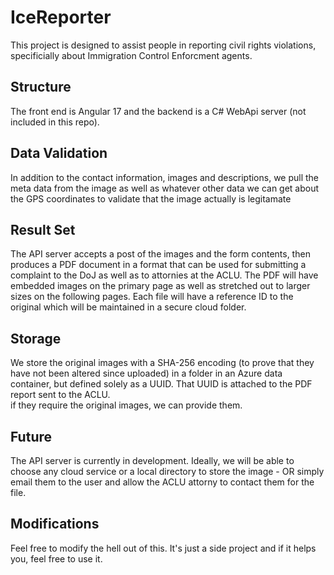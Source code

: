# IceReporter

This project is designed to assist people in reporting civil rights violations, specificially about Immigration Control Enforcment agents.  

## Structure
The front end is Angular 17 and the backend is a C# WebApi server  (not included in this repo).  

## Data Validation
In addition to the contact information, images and descriptions, we pull the meta data from the image as well as whatever other data we can get about the GPS coordinates to validate that the image actually is legitamate

## Result Set
The API server accepts a post of the images and the form contents, then produces a PDF document in a format that can be used for submitting a complaint to the DoJ as well as to attornies at the ACLU.  The PDF will have embedded images on 
the primary page as well as stretched out to larger sizes on the following pages.  Each file will have a reference ID to the original which will be maintained in a secure cloud folder.

## Storage
We store the original images with a SHA-256 encoding (to prove that they have not been altered since uploaded) in a folder in an Azure data container, but defined solely as a UUID.  That UUID is attached to the PDF report sent to the ACLU.  
if they require the original images, we can provide them.

## Future
The API server is currently in development.  Ideally, we will be able to choose any cloud service or a local directory to store the image - OR simply email them to the user and allow the ACLU attorny to contact them for the file.

## Modifications
Feel free to modify the hell out of this.  It's just a side project and if it helps you, feel free to use it.